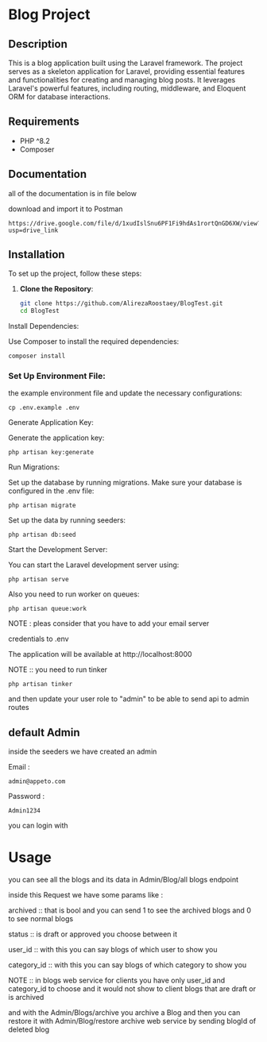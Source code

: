 

# Blog Project

## Description

This is a blog application built using the Laravel framework. The project serves as a skeleton application for Laravel, providing essential features and functionalities for creating and managing blog posts. It leverages Laravel's powerful features, including routing, middleware, and Eloquent ORM for database interactions.

## Requirements

- PHP ^8.2
- Composer

## Documentation
all of the documentation is in file below 

download and import it to Postman

    https://drive.google.com/file/d/1xudIslSnu6PF1Fi9hdAs1rortQnGD6XW/view?usp=drive_link
## Installation

To set up the project, follow these steps:

1. **Clone the Repository**:

   ```bash
   git clone https://github.com/AlirezaRoostaey/BlogTest.git
   cd BlogTest
Install Dependencies:

Use Composer to install the required dependencies:

    composer install
### Set Up Environment File:

 the example environment file and update the necessary configurations:

    cp .env.example .env
Generate Application Key:

Generate the application key:

     
    php artisan key:generate    
Run Migrations:

Set up the database by running migrations. Make sure your database is configured in the .env file:

    php artisan migrate
Set up the data by running seeders:

    php artisan db:seed
Start the Development Server:

You can start the Laravel development server using:

    php artisan serve   
Also you need to run worker on queues:

    php artisan queue:work   
NOTE : pleas consider that you have to add your email server 

credentials to .env

 
The application will be available at http://localhost:8000

NOTE ::  you need to run tinker

    php artisan tinker

and then update your user role to "admin" to be able to send api to admin routes 

## default Admin

inside the seeders we have created an admin


Email : 

    admin@appeto.com


Password : 

    Admin1234
you can login with


# Usage

you can see all the blogs and its data in Admin/Blog/all blogs endpoint

inside this Request we have some params like :

archived :: that is bool and you can send 1 to see the archived blogs and 0 to see normal blogs 

status :: is draft or approved you choose between it

user_id :: with this you can say blogs of which user to show you

category_id :: with this you can say blogs of which category to show you

NOTE :: in blogs web service for clients 
you have only user_id and category_id to choose 
and it would not show to client blogs that are draft or is archived


and with the Admin/Blogs/archive you archive a Blog and then you can restore it with Admin/Blog/restore archive web service by sending blogId of deleted blog
